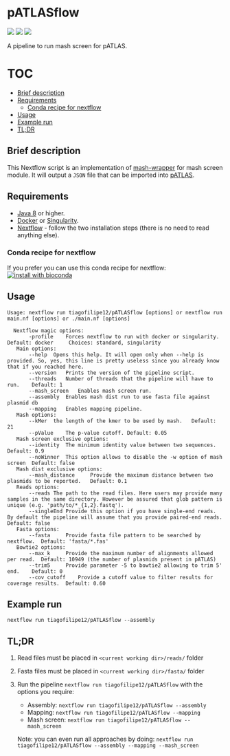 # pATLASflow

[![](https://img.shields.io/badge/nextflow->=0.27.3-blue.svg)](#)
[![](https://img.shields.io/badge/docker_mash-ready-green.svg)](https://hub.docker.com/r/tiagofilipe12/patlasflow_mash_screen/)
[![](https://img.shields.io/badge/docker_mapping-ready-green.svg)](https://hub.docker.com/r/tiagofilipe12/patlasflow_mapping/)

A pipeline to run mash screen for pATLAS.

# TOC

* [Brief description](#brief-description)
* [Requirements](#requirements)
    * [Conda recipe for nextflow](#conda-recipe-for-nextflow)
* [Usage](#usage)
* [Example run](#example-run)
* [TL;DR](#tldr)

## Brief description

This Nextflow script is an implementation of [mash-wrapper](https://github.com/tiagofilipe12/mash_wrapper#mash-screen-for-read-samples)
for mash screen module.
It will output a `JSON` file that can be imported into [pATLAS](http://www.patlas.site).

## Requirements

* [Java 8](http://www.oracle.com/technetwork/java/javase/downloads/index.html) or higher.
* [Docker](https://docs.docker.com/install/) or [Singularity](http://singularity.lbl.gov/install-linux).
* [Nextflow](https://www.nextflow.io/docs/latest/getstarted.html#installation) - follow the two installation steps (there is no need to read anything else).

### Conda recipe for nextflow

If you prefer you can use this conda recipe for nextflow: [![install with bioconda](https://img.shields.io/badge/install%20with-bioconda-brightgreen.svg?style=flat-square)](http://bioconda.github.io/recipes/nextflow/README.html)


## Usage

```
Usage: nextflow run tiagofilipe12/pATLASflow [options] or nextflow run main.nf [options] or ./main.nf [options]

  Nextflow magic options:
       -profile    Forces nextflow to run with docker or singularity.   Default: docker     Choices: standard, singularity
   Main options:
       --help  Opens this help. It will open only when --help is provided. So, yes, this line is pretty useless since you already know that if you reached here.
       --version   Prints the version of the pipeline script.
       --threads   Number of threads that the pipeline will have to run.    Default: 1
       --mash_screen   Enables mash screen run.
       --assembly  Enables mash dist run to use fasta file against plasmid db
       --mapping   Enables mapping pipeline.
   Mash options:
       --kMer  the length of the kmer to be used by mash.   Default: 21
       --pValue    The p-value cutoff. Default: 0.05
   Mash screen exclusive options:
       --identity  The minimum identity value between two sequences. Default: 0.9
       --noWinner  This option allows to disable the -w option of mash screen  Default: false
   Mash dist exclusive options:
       --mash_distance     Provide the maximum distance between two plasmids to be reported.   Default: 0.1
   Reads options:
       --reads The path to the read files. Here users may provide many samples in the same directory. However be assured that glob pattern is unique (e.g. 'path/to/*_{1,2}.fastq').
       --singleEnd Provide this option if you have single-end reads. By default the pipeline will assume that you provide paired-end reads.    Default: false
   Fasta options:
       --fasta     Provide fasta file pattern to be searched by nextflow.  Default: 'fasta/*.fas'
   Bowtie2 options:
       --max_k     Provide the maximum number of alignments allowed per read.  Default: 10949 (the number of plasmids present in pATLAS)
       --trim5     Provide parameter -5 to bowtie2 allowing to trim 5' end.    Default: 0
       --cov_cutoff    Provide a cutoff value to filter results for coverage results.  Default: 0.60

```


## Example run

`nextflow run tiagofilipe12/pATLASflow --assembly`

## TL;DR

1. Read files must be placed in `<current working dir>/reads/` folder

2. Fasta files must be placed in `<current working dir>/fasta/` folder

3. Run the pipeline `nextflow run tiagofilipe12/pATLASflow` with the options you require:
    * Assembly: `nextflow run tiagofilipe12/pATLASflow --assembly`
    * Mapping: `nextflow run tiagofilipe12/pATLASflow --mapping`
    * Mash screen: `nextflow run tiagofilipe12/pATLASflow --mash_screen`

    Note: you can even run all approaches by doing:
    `nextflow run tiagofilipe12/pATLASflow --assembly --mapping --mash_screen`
